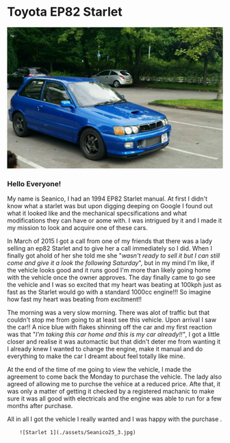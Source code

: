 # Toyota EP82 Starlet 

   ![Starlet](./assets/Seanico25.jpg)
   
### Hello Everyone!



My name is Seanico, I had an 1994 EP82 Starlet manual. At first I didn't know what a starlet was but upon digging deeping on Google I found out what it looked like and the mechanical specsifications and what modifications they can have or aome with. I was intrigued by it and I made it my mission to look and acquire one of these cars.   

In March of 2015 I got a call from one of my friends that there was a lady selling an ep82 Starlet and to give her a call immediately so I did. When I finally got ahold of her she told me she "_wasn't ready to sell it but I can still come and give it a look the following Saturday_", but in my mind I'm like, if the vehicle looks good and it runs good I'm more than likely going home with the vehicle once the owner approves. The day finally came to go see the vehicle and I was so excited that my heart was beating at 100kph just as fast as the Starlet would go with a standard 1000cc engine!!! So imagine how fast my heart was beating from excitment!!

The morning was a very slow morning. There was alot of traffic but that couldn't stop me from going to at least see this vehicle. Upon arrival I saw the car!! A nice blue with flakes shinning off the car and my first reaction was that "_I'm taking this car home and this is my car already!!"_, I got a little closer and realise it was automactic but that didn't deter me from wanting it I already knew I wanted to change the engine, make it manual and do everything to make the car I dreamt about feel totally like mine.

At the end of the time of me going to view the vehicle, I made the agreement to come back the Monday to purchase the vehicle. The lady also agreed of allowing me to purchse the vehice at a reduced price. Afte that, it was only a matter of getting it checked by a registered machanic to make sure it was all good with electricals and the engine was able to run for a few months after purchase. 

All in all I got the vehicle I really wanted and I was happy with the purchase .


        ![Starlet 1](./assets/Seanico25_3.jpg)



